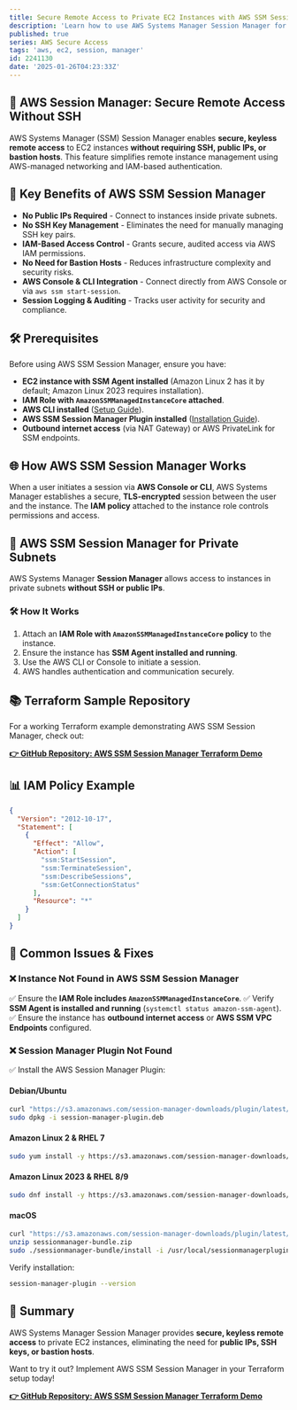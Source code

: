 ```yaml
---
title: Secure Remote Access to Private EC2 Instances with AWS SSM Session Manager
description: 'Learn how to use AWS Systems Manager Session Manager for secure, keyless remote access to private EC2 instances without public IPs, SSH keys, or bastion hosts. Includes key benefits, troubleshooting, and Terraform examples.'
published: true
series: AWS Secure Access
tags: 'aws, ec2, session, manager'
id: 2241130
date: '2025-01-26T04:23:33Z'
---
```


## 🚀 AWS Session Manager: Secure Remote Access Without SSH

AWS Systems Manager (SSM) Session Manager enables **secure, keyless remote access** to EC2 instances **without requiring SSH, public IPs, or bastion hosts**. This feature simplifies remote instance management using AWS-managed networking and IAM-based authentication.

## 🔗 Key Benefits of AWS SSM Session Manager

- **No Public IPs Required** - Connect to instances inside private subnets.
- **No SSH Key Management** - Eliminates the need for manually managing SSH key pairs.
- **IAM-Based Access Control** - Grants secure, audited access via AWS IAM permissions.
- **No Need for Bastion Hosts** - Reduces infrastructure complexity and security risks.
- **AWS Console & CLI Integration** - Connect directly from AWS Console or via `aws ssm start-session`.
- **Session Logging & Auditing** - Tracks user activity for security and compliance.

## 🛠 Prerequisites

Before using AWS SSM Session Manager, ensure you have:

- **EC2 instance with SSM Agent installed** (Amazon Linux 2 has it by default; Amazon Linux 2023 requires installation).
- **IAM Role with `AmazonSSMManagedInstanceCore` attached**.
- **AWS CLI installed** ([Setup Guide](https://docs.aws.amazon.com/cli/latest/userguide/install-cliv2.html)).
- **AWS SSM Session Manager Plugin installed** ([Installation Guide](https://docs.aws.amazon.com/systems-manager/latest/userguide/session-manager-working-with-install-plugin.html)).
- **Outbound internet access** (via NAT Gateway) or AWS PrivateLink for SSM endpoints.

## 🌐 How AWS SSM Session Manager Works

When a user initiates a session via **AWS Console or CLI**, AWS Systems Manager establishes a secure, **TLS-encrypted** session between the user and the instance. The **IAM policy** attached to the instance role controls permissions and access.

## 🚀 AWS SSM Session Manager for Private Subnets

AWS Systems Manager **Session Manager** allows access to instances in private subnets **without SSH or public IPs**.

### 🛠 How It Works

1. Attach an **IAM Role with `AmazonSSMManagedInstanceCore` policy** to the instance.
2. Ensure the instance has **SSM Agent installed and running**.
3. Use the AWS CLI or Console to initiate a session.
4. AWS handles authentication and communication securely.

## 📚 Terraform Sample Repository

For a working Terraform example demonstrating AWS SSM Session Manager, check out:

[**👉 GitHub Repository: AWS SSM Session Manager Terraform Demo**](git@github.com:jdevto/tf-aws-ec2-instance-session-manager-demo.git)

## 📊 IAM Policy Example

```json
{
  "Version": "2012-10-17",
  "Statement": [
    {
      "Effect": "Allow",
      "Action": [
        "ssm:StartSession",
        "ssm:TerminateSession",
        "ssm:DescribeSessions",
        "ssm:GetConnectionStatus"
      ],
      "Resource": "*"
    }
  ]
}
```

## 📃 Common Issues & Fixes

### **❌ Instance Not Found in AWS SSM Session Manager**

✅ Ensure the **IAM Role includes `AmazonSSMManagedInstanceCore`**.
✅ Verify **SSM Agent is installed and running** (`systemctl status amazon-ssm-agent`).
✅ Ensure the instance has **outbound internet access** or **AWS SSM VPC Endpoints** configured.

### **❌ Session Manager Plugin Not Found**

✅ Install the AWS Session Manager Plugin:

#### **Debian/Ubuntu**

```sh
curl "https://s3.amazonaws.com/session-manager-downloads/plugin/latest/ubuntu_64bit/session-manager-plugin.deb" -o "session-manager-plugin.deb"
sudo dpkg -i session-manager-plugin.deb
```

#### **Amazon Linux 2 & RHEL 7**

```sh
sudo yum install -y https://s3.amazonaws.com/session-manager-downloads/plugin/latest/linux_64bit/session-manager-plugin.rpm
```

#### **Amazon Linux 2023 & RHEL 8/9**

```sh
sudo dnf install -y https://s3.amazonaws.com/session-manager-downloads/plugin/latest/linux_64bit/session-manager-plugin.rpm
```

#### **macOS**

```sh
curl "https://s3.amazonaws.com/session-manager-downloads/plugin/latest/mac/sessionmanager-bundle.zip" -o "sessionmanager-bundle.zip"
unzip sessionmanager-bundle.zip
sudo ./sessionmanager-bundle/install -i /usr/local/sessionmanagerplugin -b /usr/local/bin/session-manager-plugin
```

Verify installation:

```sh
session-manager-plugin --version
```

## 🌟 Summary

AWS Systems Manager Session Manager provides **secure, keyless remote access** to private EC2 instances, eliminating the need for **public IPs, SSH keys, or bastion hosts**.

Want to try it out? Implement AWS SSM Session Manager in your Terraform setup today!

[**👉 GitHub Repository: AWS SSM Session Manager Terraform Demo**](git@github.com:jdevto/tf-aws-ec2-instance-session-manager-demo.git)
